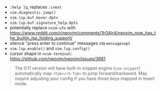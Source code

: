 - `:help ]q`, replaces `:cnext`
- `vim.diagnostic.jump()`
- `vim.lsp.buf.hover.Opts`
- `vim.lsp.buf.signature_help.Opts`
- potentially replace `nvim-ufo` with <https://www.reddit.com/r/neovim/comments/1h34lr4/neovim_now_has_the_builtin_lsp_folding_support/>
- silence "press enter to continue" messages via `messagesopt`
- `vim.lsp.enable()` and `vim.lsp.config()`
- cursor shape in `nvim-terminal`: <https://github.com/neovim/neovim/issues/3681>
> The 0.11 version will have built-in snippet engine (`vim.snippet`)
  automatically map `<Tab>/<S-Tab>` to jump forward/backward. May require
  adjusting your config if you have those keys mapped in Insert mode.
